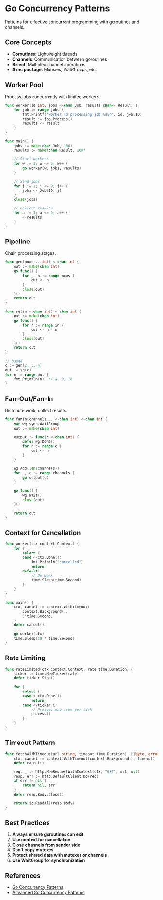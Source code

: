 # Go Concurrency Patterns

Patterns for effective concurrent programming with goroutines and channels.

## Core Concepts

- **Goroutines**: Lightweight threads
- **Channels**: Communication between goroutines
- **Select**: Multiplex channel operations
- **Sync package**: Mutexes, WaitGroups, etc.

## Worker Pool

Process jobs concurrently with limited workers.

```go
func worker(id int, jobs <-chan Job, results chan<- Result) {
    for job := range jobs {
        fmt.Printf("worker %d processing job %d\n", id, job.ID)
        result := job.Process()
        results <- result
    }
}

func main() {
    jobs := make(chan Job, 100)
    results := make(chan Result, 100)

    // Start workers
    for w := 1; w <= 3; w++ {
        go worker(w, jobs, results)
    }

    // Send jobs
    for j := 1; j <= 9; j++ {
        jobs <- Job{ID: j}
    }
    close(jobs)

    // Collect results
    for a := 1; a <= 9; a++ {
        <-results
    }
}
```

## Pipeline

Chain processing stages.

```go
func gen(nums ...int) <-chan int {
    out := make(chan int)
    go func() {
        for _, n := range nums {
            out <- n
        }
        close(out)
    }()
    return out
}

func sq(in <-chan int) <-chan int {
    out := make(chan int)
    go func() {
        for n := range in {
            out <- n * n
        }
        close(out)
    }()
    return out
}

// Usage
c := gen(2, 3, 4)
out := sq(c)
for n := range out {
    fmt.Println(n)  // 4, 9, 16
}
```

## Fan-Out/Fan-In

Distribute work, collect results.

```go
func fanIn(channels ...<-chan int) <-chan int {
    var wg sync.WaitGroup
    out := make(chan int)

    output := func(c <-chan int) {
        defer wg.Done()
        for n := range c {
            out <- n
        }
    }

    wg.Add(len(channels))
    for _, c := range channels {
        go output(c)
    }

    go func() {
        wg.Wait()
        close(out)
    }()

    return out
}
```

## Context for Cancellation

```go
func worker(ctx context.Context) {
    for {
        select {
        case <-ctx.Done():
            fmt.Println("cancelled")
            return
        default:
            // Do work
            time.Sleep(time.Second)
        }
    }
}

func main() {
    ctx, cancel := context.WithTimeout(
        context.Background(),
        5*time.Second,
    )
    defer cancel()

    go worker(ctx)
    time.Sleep(10 * time.Second)
}
```

## Rate Limiting

```go
func rateLimited(ctx context.Context, rate time.Duration) {
    ticker := time.NewTicker(rate)
    defer ticker.Stop()

    for {
        select {
        case <-ctx.Done():
            return
        case <-ticker.C:
            // Process one item per tick
            process()
        }
    }
}
```

## Timeout Pattern

```go
func fetchWithTimeout(url string, timeout time.Duration) ([]byte, error) {
    ctx, cancel := context.WithTimeout(context.Background(), timeout)
    defer cancel()

    req, _ := http.NewRequestWithContext(ctx, "GET", url, nil)
    resp, err := http.DefaultClient.Do(req)
    if err != nil {
        return nil, err
    }
    defer resp.Body.Close()

    return io.ReadAll(resp.Body)
}
```

## Best Practices

1. **Always ensure goroutines can exit**
2. **Use context for cancellation**
3. **Close channels from sender side**
4. **Don't copy mutexes**
5. **Protect shared data with mutexes or channels**
6. **Use WaitGroup for synchronization**

## References

- [Go Concurrency Patterns](https://go.dev/blog/pipelines)
- [Advanced Go Concurrency Patterns](https://go.dev/blog/io2013-talk-concurrency)
